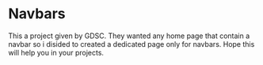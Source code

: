 # Navbars
This a project given by GDSC. They wanted any home page that contain a navbar so i disided to created a dedicated page only for navbars. Hope this will help you in your projects.
